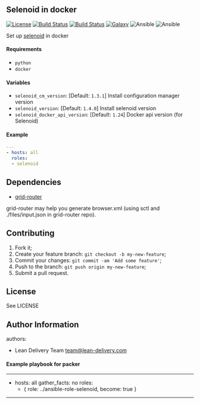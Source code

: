 ## Selenoid in docker

[![License](https://img.shields.io/badge/license-Apache-green.svg?style=flat)](https://raw.githubusercontent.com/lean-delivery/ansible-role-selenoid/master/LICENSE)
[![Build Status](https://travis-ci.org/lean-delivery/ansible-role-selenoid.svg?branch=master)](https://travis-ci.org/lean-delivery/ansible-role-selenoid)
[![Build Status](https://gitlab.com/lean-delivery/ansible-role-selenoid/badges/master/pipeline.svg)](https://gitlab.com/lean-delivery/ansible-role-selenoid/pipelines)
[![Galaxy](https://img.shields.io/badge/galaxy-lean__delivery.selenoid-blue.svg)](https://galaxy.ansible.com/lean_delivery/selenoid)
![Ansible](https://img.shields.io/ansible/role/d/role_id.svg)
![Ansible](https://img.shields.io/badge/dynamic/json.svg?label=min_ansible_version&url=https%3A%2F%2Fgalaxy.ansible.com%2Fapi%2Fv1%2Froles%2Frole_id%2F&query=$.min_ansible_version)

Set up [selenoid](https://github.com/lean-delivery/ansible-role-selenoid) in docker

#### Requirements

* `python`
* `docker`

#### Variables

* `selenoid_cm_version`: [Default: `1.3.1`] Install configuration manager version
* `selenoid_version`: [Default: `1.4.0`] Install selenoid version
* `selenoid_docker_api_version`: [Default: `1.24`] Docker api version (for Selenoid)

#### Example

```yaml
---
- hosts: all
  roles:
  - selenoid
```

## Dependencies

* [grid-router](https://github.com/iqoption/gridrouter-ansible)

grid-router may help you generate browser.xml (using sctl and ./files/input.json in grid-router repo).

## Contributing
1. Fork it;
2. Create your feature branch: `git checkout -b my-new-feature`;
3. Commit your changes: `git commit -am 'Add some feature'`;
4. Push to the branch: `git push origin my-new-feature`;
5. Submit a pull request.

## License
See LICENSE

## Author Information
authors:

  - Lean Delivery Team team@lean-delivery.com


#### Example playbook for packer
---
- hosts: all
  gather_facts: no
  roles:
    - { role: ../ansible-role-selenoid, become: true }
---